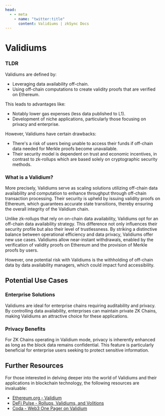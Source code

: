 ```yaml
---
head:
  - - meta
    - name: "twitter:title"
      content: Validiums | zkSync Docs
---
```


# Validiums

### TLDR

Validiums are defined by:

- Leveraging data availability off-chain.
- Using off-chain computations to create validity proofs that are verified on Ethereum.

This leads to advantages like:

- Notably lower gas expenses (less data published to L1).
- Development of niche applications, particularly those focusing on privacy and enterprise.

However, Validiums have certain drawbacks:

- There's a risk of users being unable to access their funds if off-chain data needed for Merkle proofs become unavailable.
- Their security model is dependent on trust and economic incentives, in contrast to zk-rollups which are based solely on cryptographic security methods.

### What is a Validium?

More precisely, Validiums serve as scaling solutions utilizing off-chain data availability and computation to enhance throughput through off-chain transaction processing. Their security is upheld by issuing validity proofs on Ethereum, which guarantees accurate state transitions, thereby ensuring the overall integrity of the Validium chain.

Unlike zk-rollups that rely on on-chain data availability, Validiums opt for an off-chain data availability strategy. This difference not only influences their security profile but also their level of trustlessness. By striking a distinctive balance between operational efficiency and data privacy, Validiums offer new use cases. Validiums allow near-instant withdrawals, enabled by the verification of validity proofs on Ethereum and the provision of Merkle proofs by users.

However, one potential risk with Validiums is the withholding of off-chain data by data availability managers, which could impact fund accessibility.

## Potential Use Cases

### Enterprise Solutions

Validiums are ideal for enterprise chains requiring auditability and privacy. By controlling data availability, enterprises can maintain private ZK Chains, making Validiums an attractive choice for these applications.

### Privacy Benefits

For ZK Chains operating in Validium mode, privacy is inherently enhanced as long as the block data remains confidential. This feature is particularly beneficial for enterprise users seeking to protect sensitive information.

## Further Resources

For those interested in delving deeper into the world of Validiums and their applications in blockchain technology, the following resources are invaluable:

- [Ethereum.org - Validium](https://ethereum.org/en/developers/docs/scaling/validium/)
- [DeFi Pulse - Rollups, Validiums, and Volitions](https://www.defipulse.com/blog/rollups-validiums-and-volitions-learn-about-the-hottest-ethereum-scaling-solutions)
- [Coda - Web3 One Pager on Validium](https://coda.io/@enzo/web3-one-pager/validium-42)
